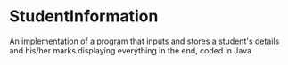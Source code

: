 # StudentInformation
An implementation of a program that inputs and stores a student's details and his/her marks displaying everything in the end, coded in Java
